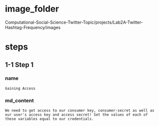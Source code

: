 # image_folder
Computational-Social-Science-Twitter-Topic/projects/Lab2A-Twitter-Hashtag-Frequency/images
   
# steps

## 1-1 Step 1
### name
```
Gaining Access
```

### md_content 
```
We need to get access to our consumer key, consumer-secret as well as our user's access key and access secret! Set the values of each of these variables equal to our credentials. 
```